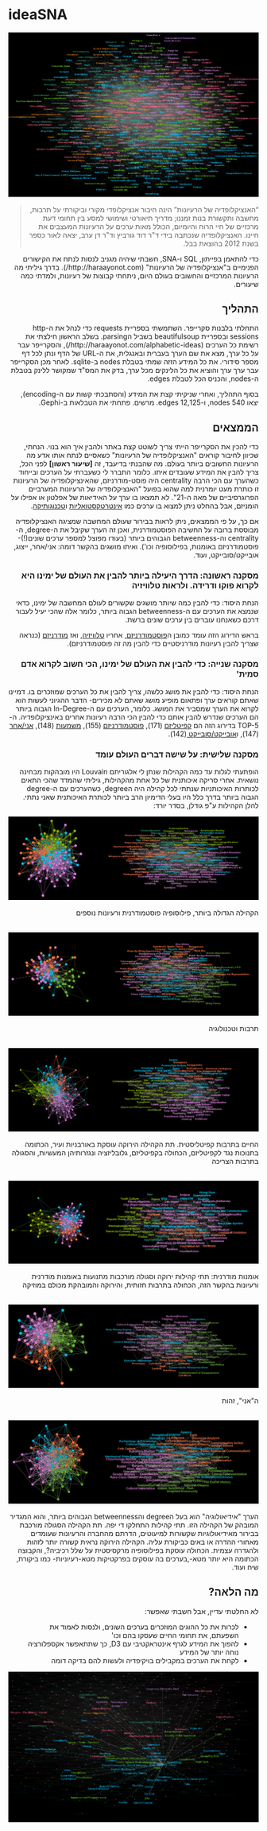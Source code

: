 # ideaSNA
<img src="https://raw.githubusercontent.com/alexzabbey/ideaSNA/master/Images/all1.png" alt="האנציקלופדיה של הרעיונות" />
<blockquote dir="rtl">“האנציקלופדיה של הרעיונות” הינה חיבור אנציקלופדי מקורי וביקורתי על תרבות, מחשבה ותקשורת בנות זמננו; מדריך תיאורטי ושימושי למסע בין תחומי דעת מרכזיים של חיי הרוח והיומיום, הכולל מאות ערכים על הרעיונות המעצבים את חיינו. האנציקלופדיה שנכתבה בידי ד"ר דוד גורביץ וד"ר דן ערב, יצאה לאור כספר בשנת 2012 בהוצאת בבל.</blockquote>
<p dir="rtl">כדי להתאמן בפייתון, SQL ו-SNA, חשבתי שיהיה מגניב לנסות לנתח את הקישורים הפנימיים ב"אנציקלופדיה של הרעיונות" (http://haraayonot.com/). בדרך גיליתי מה הרעיונות המרכזיים והחשובים בעולם היום, ניתחתי קבוצות של רעיונות, ולמדתי כמה שיעורים.</p>


<p dir="rtl"></p>
<p dir="rtl"></p>
<p dir="rtl"></p>
<p dir="rtl"></p>



<h2 dir="rtl">התהליך</h2>
<p dir="rtl">התחלתי בלבנות סקרייפר. השתמשתי בספריית requests כדי לנהל את ה-http sessions ובספריית beautifulsoup בשביל הparsing. בשלב הראשון חילצתי את רשימת כל הערכים (http://haraayonot.com/alphabetic-ideas/), והסקרייפר עבר על כל ערך, מצא את שם הערך בעברית ובאנגלית, את ה-URL של הדף ונתן לכל דף מספר סידורי. את כל המידע הזזה שמתי בטבלת nodes ב-sqlite. לאחר מכן הסקרייפר עבר ערך ערך והוציא את כל הלינקים מכל ערך, בדק את המס"ד שמקושר ללינק בטבלת ה-nodes, והכניס הכל לטבלת edges.</p>
<p dir="rtl">בסוף התהליך, ואחרי שניקיתי קצת את המידע (והסתבכתי קשות עם ה-encoding), יצאו 540 nodes, ו-12,125 edges. מרשים. פתחתי את הטבלאות ב-Gephi.</p>
<h2 dir="rtl">הממצאים</h2>
<p dir="rtl">כדי להכין את הסקרייפר הייתי צריך לשוטט קצת באתר ולהבין איך הוא בנוי. הנחתי, שכיוון לחיבור קוראים "האנציקלופדיה של הרעיונות" כשאסיים לנתח אותו אדע מה הרעיונות החשובים ביותר בעולם. מה שהבנתי בדיעבד, זה <b>[שיעור ראשון]</b> לפני הכל, צריך להבין את המידע שעובדים איתו. כלומר התברר לי כשעברתי על הערכים ובייחוד כשהערך עם הכי הרבה centrality היה פוסט-מודרניזם, שהאינציקלופדיה של הרעיונות זו כותרת מעט יומרנית למה שהוא בפועל "האנציקלופדיה של הרעיונות המערביים הפרוגרסיביים של מאה ה-21". לא תמצאו בו ערך על האידיאות של אפלטון או אפילו על הומניזם, אבל בהחלט ניתן למצוא בו ערכים כמו <a href="http://haraayonot.com/idea/intertextuality/">אינטרטקסטואליות</a> ו<a href="http://haraayonot.com/idea/technogothic/">טכנוגותיקה</a>.</p>
<p dir="rtl">אם כך, על פי הממצאים, ניתן לראות בבירור שעולם המחשבה שמציגה האנציקלופדיה מבוססת ברובה על החשיבה הפוסטמודרנית, ואכן זה הערך שקיבל את ה-degree, ה-centrality וה-betweenness הגבוהים ביותר (בעודו מפוצל למספר ערכים שונים(!)- פוסטמודרניזם באומנות, בפילוסופיה וכו'). ואיתו מושגים בהקשר דומה: אני/אחר, ייצוג, אובייקט/סובייקט, ועוד.</p>
<h3 dir="rtl">מסקנה ראשונה: הדרך היעילה ביותר להבין את העולם של ימינו היא לקרוא פוקו ודרידה. ולראות טלוויזיה</h3>
<p dir="rtl">הנחת היסוד: כדי להבין כמה שיותר מושגים שקשורים לעולם המחשבה של ימינו, כדאי שנמצא את הערכים עם ה-betweenness הגבוה ביותר, כלומר אלה שהכי יעיל לעבור דרכם כשאנחנו עוברים בין ערכים שונים ברשת. </p>
<p dir="rtl">בראש הדירוג הזה עומד כמובן ה<a href="http://haraayonot.com/idea/postmodernism-in-philosophy/">פוסטמודרניזם</a>, אחריו <a href="http://haraayonot.com/idea/television/">טלוויזיה</a>, ואז <a href="http://haraayonot.com/idea/modernity/">מודרניזם</a> (כנראה שצריך להבין רעיונות מודרניסטיים כדי להבין מה זה פוסטמודרניזם).</p>
<h3 dir="rtl">מסקנה שנייה: כדי להבין את העולם של ימינו, הכי חשוב לקרוא אדם סמית'</h3>
<p dir="rtl">הנחת היסוד: כדי להבין את מושג כלשהו, צריך להבין את כל הערכים שמוזכרים בו. דמיינו שאתם קוראים ערך ופתאום מופיע מושג שאתם לא מכירים- הדבר ההגיוני לעשות הוא לקרוא את הערך שמסביר את המושג. כלומר, הערכים עם ה-In-Degree הגבוה ביותר הם הערכים שנדרש להבין אותם כדי להבין הכי הרבה רעיונות אחרים באינציקלופדיה. ה-TOP-5 בדירוג הזה הם <a href=” http://haraayonot.com/idea/capitalism/”>קפיטליזם</a> (171), <a href="http://haraayonot.com/idea/postmodernism-in-philosophy/">פוסטמודרניזם</a> (155), <a href="http://haraayonot.com/idea/meaning/">משמעות</a> (148), <a href="http://haraayonot.com/idea/selfother/">אני/אחר</a> (147), ו<a href="http://haraayonot.com/idea/objectsubject/">אובייקט/סובייקט </a> (142).</p>
<h3 dir="rtl">מסקנה שלישית: על שישה דברים העולם עומד</h3>
<p dir="rtl">הופתעתי לגלות עד כמה הקהילות שנתן לי אלגוריתם Louvain היו מובהקות מבחינה נושאית. אחרי סריקה איכותנית של כל אחת מהקהילות, גיליתי שהמדד שהכי התאים לכותרות האיכותניות שנתתי לכל קהילה היה הdegree, כשהערכים עם ה-degree הגבוה ביותר בדרך כלל היו בעלי הדימיון הרב ביותר לכותרת האיכותנית שאני נתתי. להלן הקהילות ע"פ גודלן, בסדר יורד:</p>

<img src="https://raw.githubusercontent.com/alexzabbey/ideaSNA/master/Images/community4nodeslabels.png" alt="פילוסופיה פוסטמודרנית"/>
<p dir="rtl">הקהילה הגדולה ביותר, פילוסופיה פוסטמודרנית ורעיונות נוספים</p>
<br />
<img src="https://raw.githubusercontent.com/alexzabbey/ideaSNA/master/Images/community3nodeslabels.png" alt="תרבות וטכנולוגיה" />
<p dir="rtl">תרבות וטכנולוגיה</p>
<br />
<img src="https://raw.githubusercontent.com/alexzabbey/ideaSNA/master/Images/community1nodeslabels.png" alt="קפיטליזם" />
<p dir="rtl">החיים בתרבות קפיטליסטית. תת הקהילה הירוקה עוסקת באורבניות ועיר, הכתומה בתנוכות נגד לקפיטליזם, הכחולה בקפיטליזם, גלובליזציה ונגזרותיהן המעשיות, והסגולה בתרבות הצריכה</p>
<br />
<img src="https://raw.githubusercontent.com/alexzabbey/ideaSNA/master/Images/community2nodeslabels.png" alt="אומנות מודרנית" />
<p dir="rtl">אומנות מודרנית: תתי קהילות ירוקה וסגולה מורכבות מתנועות באומנות מודרנית ורעיונות בהקשר הזה, הכחולה בתרבות חזותית, והירוקה והמובהקת מכולם במוזיקה</p>
<br />
<img src="https://raw.githubusercontent.com/alexzabbey/ideaSNA/master/Images/community5nodeslabels.png" alt="האני, זהות" />
<p dir="rtl">ה"אני", זהות</p>
<br />
<img src="https://raw.githubusercontent.com/alexzabbey/ideaSNA/master/Images/community0nodeslabels.png" alt="אידיאולוגיה" />
<p dir="rtl">הערך "אידיאולוגיה" הוא בעל הdegree והbetweenness הגבוהים ביותר, והוא המגדיר המובהק של הקהילה הזו. תתי קהילות התחלקו די יפה. תת הקהילה הסגולה מורכבת בבירור מאידיאולוגיות שקשורות למיעוטים, הדרתם מהחברה והרעיונות שעומדים מאחורי ההדרה או באים כביקורת עליה. הקהילה הירוקה נראית קשורה יותר לזהות ולהגדרה עצמית. הכחולה עוסקת בפילוסופיה מרקסיסטית על שלל רכיביה?, והקבוצה הכתומה היא יותר מטא-,בערכים בה עוסקים בפרקטיקות מטא-רעיוניות- כמו ביקורת, שיח ועוד.</p>
<h2 dir="rtl">מה הלאה?</h2>
<p dir="rtl">לא החלטתי עדיין, אבל חשבתי שאפשר:</p>
<ul dir="rtl">
<li>לכרות את כל ההוגים המוזכרים בערכים השונים, ולנסות לאמוד את השפעתם, את תחומי החיים שעסקו בהם וכו'</li>
<li>להפוך את המידע לגרף אינטראקטיבי עם D3, כך שתתאפשר אקספלורציה נוחה יותר של המידע</li>
<li>לקחת את הערכים במקבילים בויקיפדיה ולעשות להם בדיקה דומה</li>
</ul>
<img src="https://raw.githubusercontent.com/alexzabbey/ideaSNA/master/Images/network.png" alt="רשת" />
